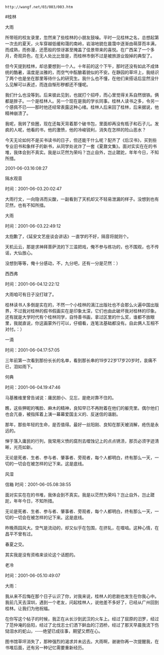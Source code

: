 `http://wangf.net/03/003/003.htm`


#桂林


大雨

所带班的校友录里，忽然来了些桂林的小朋友鼓噪。平时一见桂林之名，总想起第一次去的夏天，火车穿越低缓和蔼的南岭，岩溶地貌在晨霭中逐渐由萌芽而丰满，而成熟，而弥漫，还愿般的惊讶甚至掩盖了佳景带来的喜悦。在广西呆了一个多月，奇观异色，在无人处比比皆是，而桂林市倒不过是被旅游业毁掉的典型了。 


 

但今天提到桂林，却总要想到一个人。十年前的这个下午，那时还没有如此不成体统的酷暑，温度是淡雅的，而空气中酝酿着貌似的不安。在静园的草坪上，我结识了两个也是坐在那里等待什么的研究生。我什么也不懂，在他们来搭话后显然没什么见解可以表述，而连自惭形秽都还不懂呢。 


 

我们什么也没等到。后来彼此见到，也就打个招呼，而心里觉得关系自然很铁。俩都是胖子。一个是桂林人。另一个现在是我的学长同事。桂林人读书之多，令另一个感佩不已——那时他还经常表露这种心绪。桂林人后来回了桂林，后来据说，他精神崩溃了。 


 我呢，我转了些圈，现在还每天背着那个破书包，里面却再没有瓶子和石子儿。发疯的人呢，他看的书，他的激愤，他的冷峻锐利，消失在怎样的险山恶水？ 

 

今天无论如何不是买书读书的日子，但还能干什么呢？配齐了《后汉书》，买到些专业旧书和象样子的新书，从同学处讹诈了一套《夏鼐文集》。面对实实在在的书堆，我体会到不真实。我是以茫然为荣吗？岂止自外，岂止蹉跎，年年今日，不知所措。


2001-06-03.16:08:27 

隔水观音

时间：2001-06-03.20:02:47 

大雨行文，一向隐讳而尖酸，一副看到了天机却又不轻易泄漏的样子。没想到也有茫然，也有不知所措。

大雨

时间：2001-06-03.22:49:12 


太抱歉了，《延安文艺座谈会讲话》一直学的不好，隔音将就则个。 

天机云云，那是求神拜菩萨流的下三滥把戏，俺不参与练功的，也不围观，也不传谣，大仙放心。 

没想到等等，俺十分感动，不，九分吧，还有一分是茫然：） 

西西弗

时间：2001-06-04.12:22:12 

大雨咱可有日子没打球了。 

 

桂林读书人多倒是实在的，不然一个小桂林的漓江出版社也不会那么火遍中国出版界，不过我对桂林的假书假画实在是印象太深，它们也由此破坏我对桂林的印象。还有就是大学时代有个桂林同学，自恃善书画，拿过区里的什么奖，谁都不放眼里，我就直说，你这画蒙外行可以，仔细看，连笔法基础都没有。自此俩人互相不对付。：）

一滴

时间：2001-06-04.17:57:05 

三年前第一次看到那份长长的名单，看到那长串的19岁22岁17岁20岁时，哀痛不已，泪如雨下。

何典

时间：2001-06-04.19:47:46 

马基雅维里曾告诫说：庸民胆小、见忘，是绝对靠不住的。 

瞧，这些狎昵的嘴脸、麻木的精神，良知早已不再附着在他们的躯壳里。偶尔他们也会亢奋，被指挥着上演一幕幕爱国主义的、反迷信的谐剧。 

那年，那些年轻的生命，是否值得。最好一丝阳刚、良知在那天被消解，疮伤是永远的。 

惮于落入庸民的行列，我常用义愤的腐剂去噬蚀记上的点点锈渍，那页必须字迹清晰，光亮如新。 

无论是死者、生者、参与者、肇事者、旁观者，每个人都明白，终有那么一天，一切的一切会在被怎样的记下来。这是底线。

风湿

信箱 时间：2001-06-05.08:38:55 

面对实实在在的书堆，我体会到不真实。我是以茫然为荣吗？岂止自外，岂止蹉跎，年年今日，不知所措。 

 

无论是死者、生者、参与者、肇事者、旁观者，每个人都明白，终有那么一天，一切的一切会在被怎样的记下来。这是底线。 

 

昨晚燕园风大。空气是流动的，却又似乎在包围，在挤轧，在噬啮。这种心情，在昌平不曾有过。 

春夏之交。 

其实我是没有资格来谈论这个话题的。 

 


老冷 

时间：2001-06-05.10:49:07 

大雨： 

我从来不后悔在那个日子认识了你，对我来说，桂林人的悲剧也发生在你我心中。我前几天去深圳，遇到一个老友，问起桂林人，说他差不多好了，已经从广州回到桂林。让我们为他祝福。 


在你写这个帖子的时候，我正在从长沙到武汉的火车上。经过了屈原的汨罗，经过了范仲淹的岳阳，经过了北伐志士们洒下鲜血的汀泗桥，经过了那天早晨我流下伤恸泪水的蛇山，----绝望已成往事，期望又燃在心。 


图书馆草坪消失了，那种强烈的渴求并未远去。大雨啊，谢谢你再一次提醒我，在书堆后面，还有另一种记忆需要重新经历。